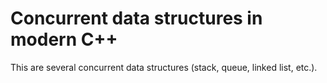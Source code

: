 # Concurrent data structures in modern C++
This are several concurrent data structures (stack, queue, linked list, etc.).


